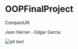# OOPFinalProject

CompaniUN

Jean Herran - Edgar Garcia

![alt text](https://i.imgur.com/sdg2tTb.png)
